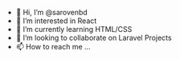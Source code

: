 - 👋 Hi, I’m @sarovenbd
- 👀 I’m interested in React
- 🌱 I’m currently learning HTML/CSS
- 💞️ I’m looking to collaborate on Laravel Projects
- 📫 How to reach me ...

<!---
sarovenbd/sarovenbd is a ✨ special ✨ repository because its `README.md` (this file) appears on your GitHub profile.
You can click the Preview link to take a look at your changes.
--->
